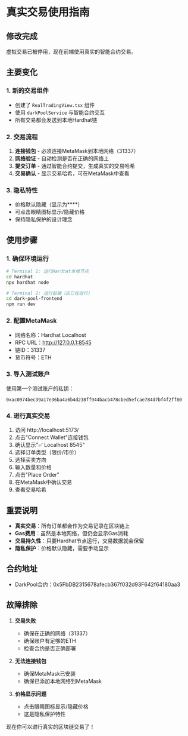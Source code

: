 # 真实交易使用指南

## 修改完成

虚拟交易已被停用，现在前端使用真实的智能合约交易。

## 主要变化

### 1. 新的交易组件
- 创建了 `RealTradingView.tsx` 组件
- 使用 `darkPoolService` 与智能合约交互
- 所有交易都会发送到本地Hardhat链

### 2. 交易流程
1. **连接钱包** - 必须连接MetaMask到本地网络（31337）
2. **网络验证** - 自动检测是否在正确的网络上
3. **提交订单** - 通过智能合约提交，生成真实的交易哈希
4. **交易确认** - 显示交易哈希，可在MetaMask中查看

### 3. 隐私特性
- 价格默认隐藏（显示为****）
- 可点击眼睛图标显示/隐藏价格
- 保持隐私保护的设计理念

## 使用步骤

### 1. 确保环境运行
```bash
# Terminal 1: 运行Hardhat本地节点
cd hardhat
npx hardhat node

# Terminal 2: 运行前端（应已在运行）
cd dark-pool-frontend
npm run dev
```

### 2. 配置MetaMask
- 网络名称：Hardhat Localhost
- RPC URL：http://127.0.0.1:8545
- 链ID：31337
- 货币符号：ETH

### 3. 导入测试账户
使用第一个测试账户的私钥：
```
0xac0974bec39a17e36ba4a6b4d238ff944bacb478cbed5efcae784d7bf4f2ff80
```

### 4. 进行真实交易
1. 访问 http://localhost:5173/
2. 点击"Connect Wallet"连接钱包
3. 确认显示"✅ Localhost 8545"
4. 选择订单类型（限价/市价）
5. 选择买卖方向
6. 输入数量和价格
7. 点击"Place Order"
8. 在MetaMask中确认交易
9. 查看交易哈希

## 重要说明

- **真实交易**：所有订单都会作为交易记录在区块链上
- **Gas费用**：虽然是本地网络，但仍会显示Gas消耗
- **交易持久性**：只要Hardhat节点运行，交易数据就会保留
- **隐私保护**：价格默认隐藏，需要手动显示

## 合约地址
- DarkPool合约：0x5FbDB2315678afecb367f032d93F642f64180aa3

## 故障排除

1. **交易失败**
   - 确保在正确的网络（31337）
   - 确保账户有足够的ETH
   - 检查合约是否正确部署

2. **无法连接钱包**
   - 确保MetaMask已安装
   - 确保已添加本地网络到MetaMask

3. **价格显示问题**
   - 点击眼睛图标显示/隐藏价格
   - 这是隐私保护特性

现在你可以进行真实的区块链交易了！